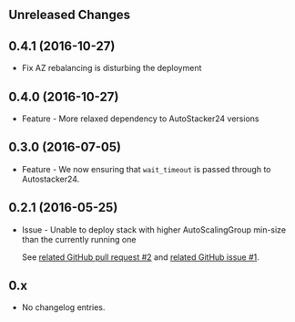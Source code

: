 Unreleased Changes
------------------

0.4.1 (2016-10-27)
------------------
* Fix AZ rebalancing is disturbing the deployment

0.4.0 (2016-10-27)
------------------
* Feature - More relaxed dependency to AutoStacker24 versions

0.3.0 (2016-07-05)
------------------
* Feature - We now ensuring that `wait_timeout` is passed through to Autostacker24.

0.2.1 (2016-05-25)
------------------
* Issue - Unable to deploy stack with higher AutoScalingGroup min-size than the currently running one

    See [related GitHub pull request #2](https://github.com/AutoScout24/autocanary24/pull/2) and [related GitHub issue #1](https://github.com/AutoScout24/autocanary24/issues/1).

0.x
------------------

* No changelog entries.
